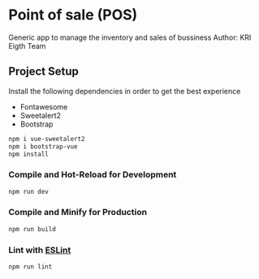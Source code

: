 # Point of sale (POS)

Generic app to manage the inventory and sales of bussiness
Author: KRI Eigth Team

## Project Setup

Install the following dependencies in order to get the best experience

- Fontawesome
- Sweetalert2
- Bootstrap

```sh
npm i vue-sweetalert2
npm i bootstrap-vue
npm install
```

### Compile and Hot-Reload for Development

```sh
npm run dev
```

### Compile and Minify for Production

```sh
npm run build
```

### Lint with [ESLint](https://eslint.org/)

```sh
npm run lint
```

